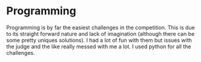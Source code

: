 # Programming

Programming is by far the easiest challenges in the competition. This is due to its straight forward nature and lack of imagination \(although there can be some pretty uniques solutions\). I had a lot of fun with them but issues with the judge and the like really messed with me a lot. I used python for all the challenges.



